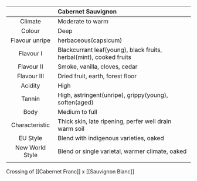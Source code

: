 |  | Cabernet Sauvignon |
|:---:|:--- |
| Climate | Moderate to warm |
| Colour | Deep |
| Flavour unripe |  herbaceous(capsicum) |
| Flavour I | Blackcurrant leaf(young), black fruits, herbal(mint), cooked fruits |
| Flavour II | Smoke, vanilla, cloves, cedar | 
| Flavour III | Dried fruit, earth, forest floor | 
| Acidity | High |
| Tannin | High, astringent(unripe), grippy(young), soften(aged)|
| Body | Medium to full |
| Characteristic | Thick skin, late ripening, perfer well drain warm soil |
| EU Style| Blend with indigenous varieties, oaked|
| New World Style | Blend or single varietal, warmer climate, oaked |
|  |  |

Crossing of [[Cabernet Franc]] x [[Sauvignon Blanc]]